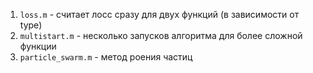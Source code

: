 1. `loss.m` - считает лосс сразу для двух функций (в зависимости от type)
2. `multistart.m` - несколько запусков алгоритма для более сложной функции
3. `particle_swarm.m` - метод роения частиц
